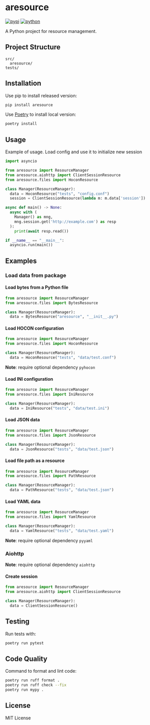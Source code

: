 # aresource

[![pypi](https://img.shields.io/pypi/v/aresource)](https://pypi.org/project/aresource/)
[![python](https://img.shields.io/pypi/pyversions/aresource.svg)](https://pypi.org/project/aresource/)

A Python project for resource management.

## Project Structure

```
src/
  aresource/
tests/
```

## Installation

Use pip to install released version:

```sh
pip install aresource
```

Use [Poetry](https://python-poetry.org/) to install local version:

```sh
poetry install
```

## Usage

Example of usage. Load config and use it to initialize new session

```python
import asyncio

from aresource import ResourceManager
from aresource.aiohttp import ClientSessionResource
from aresource.files import HoconResource

class Manager(ResourceManager):
  data = HoconResource("tests", "config.conf")
  session = ClientSessionResource(lambda m: m.data['session'])

async def main() -> None:
  async with (
    Manager() as mng,
    mng.session.get('http://example.com') as resp
  ):
    print(await resp.read())

if __name__ == "__main__":
  asyncio.run(main())
```

## Examples

### Load data from package 

#### Load bytes from a Python file

```python
from aresource import ResourceManager
from aresource.files import BytesResource

class Manager(ResourceManager):
  data = BytesResource("aresource", "__init__.py")
```

#### Load HOCON configuration

```python
from aresource import ResourceManager
from aresource.files import HoconResource

class Manager(ResourceManager):
  data = HoconResource("tests", "data/test.conf")
```

**Note**: require optional dependency `pyhocon`

#### Load INI configuration

```python
from aresource import ResourceManager
from aresource.files import IniResource

class Manager(ResourceManager):
  data = IniResource("tests", "data/test.ini")
```

#### Load JSON data

```python
from aresource import ResourceManager
from aresource.files import JsonResource

class Manager(ResourceManager):
  data = JsonResource("tests", "data/test.json")
```

#### Load file path as a resource

```python
from aresource import ResourceManager
from aresource.files import PathResource

class Manager(ResourceManager):
  data = PathResource("tests", "data/test.json")
```

#### Load YAML data

```python
from aresource import ResourceManager
from aresource.files import YamlResource

class Manager(ResourceManager):
  data = YamlResource("tests", "data/test.yaml")
```

**Note**: require optional dependency `pyyaml`

### Aiohttp

**Note**: require optional dependency `aiohttp`

#### Create session


```python
from aresource import ResourceManager
from aresource.aiohttp import ClientSessionResource

class Manager(ResourceManager):
  data = ClientSessionResource()
```


## Testing

Run tests with:

```sh
poetry run pytest
```

## Code Quality

Command to format and lint code:

```sh
poetry run ruff format .
poetry run ruff check --fix
poetry run mypy .

```

## License

MIT License